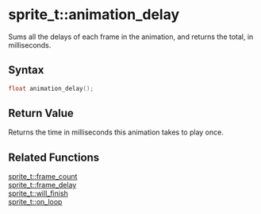 # sprite_t::animation_delay

Sums all the delays of each frame in the animation, and returns the total, in milliseconds.

## Syntax

```cpp
float animation_delay();
```

## Return Value

Returns the time in milliseconds this animation takes to play once.

## Related Functions

[sprite_t::frame_count](https://github.com/RandyGaul/cute_framework/blob/master/doc/graphics/sprite/frame_count.md)  
[sprite_t::frame_delay](https://github.com/RandyGaul/cute_framework/blob/master/doc/graphics/sprite/frame_delay.md)  
[sprite_t::will_finish](https://github.com/RandyGaul/cute_framework/blob/master/doc/graphics/sprite/will_finish.md)  
[sprite_t::on_loop](https://github.com/RandyGaul/cute_framework/blob/master/doc/graphics/sprite/on_loop.md)  
